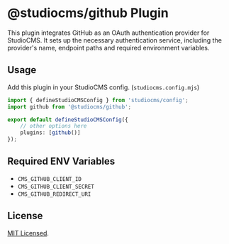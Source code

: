 # @studiocms/github Plugin

This plugin integrates GitHub as an OAuth authentication provider for StudioCMS. It sets up the necessary authentication service, including the provider's name, endpoint paths and required environment variables.

## Usage

Add this plugin in your StudioCMS config. (`studiocms.config.mjs`)

```ts
import { defineStudioCMSConfig } from 'studiocms/config';
import github from '@studiocms/github';

export default defineStudioCMSConfig({
    // other options here
    plugins: [github()]
});
```

## Required ENV Variables

- `CMS_GITHUB_CLIENT_ID`
- `CMS_GITHUB_CLIENT_SECRET`
- `CMS_GITHUB_REDIRECT_URI`

## License

[MIT Licensed](./LICENSE).